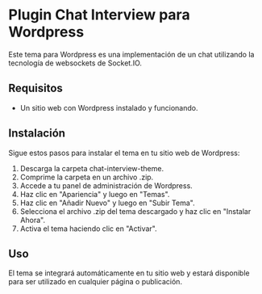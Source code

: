 # Plugin Chat Interview para Wordpress
Este tema para Wordpress es una implementación de un chat utilizando la tecnología de websockets de Socket.IO.

## Requisitos
- Un sitio web con Wordpress instalado y funcionando.

## Instalación
Sigue estos pasos para instalar el tema en tu sitio web de Wordpress:

1. Descarga la carpeta chat-interview-theme.
2. Comprime la carpeta en un archivo .zip.
3. Accede a tu panel de administración de Wordpress.
4. Haz clic en "Apariencia" y luego en "Temas".
5. Haz clic en "Añadir Nuevo" y luego en "Subir Tema".
6. Selecciona el archivo .zip del tema descargado y haz clic en "Instalar Ahora".
7. Activa el tema haciendo clic en "Activar".

## Uso
El tema se integrará automáticamente en tu sitio web y estará disponible para ser utilizado en cualquier página o publicación.